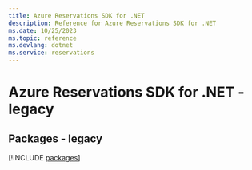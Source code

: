 ```yaml
---
title: Azure Reservations SDK for .NET
description: Reference for Azure Reservations SDK for .NET
ms.date: 10/25/2023
ms.topic: reference
ms.devlang: dotnet
ms.service: reservations
---
```

# Azure Reservations SDK for .NET - legacy
## Packages - legacy
[!INCLUDE [packages](reservations-index.md)]